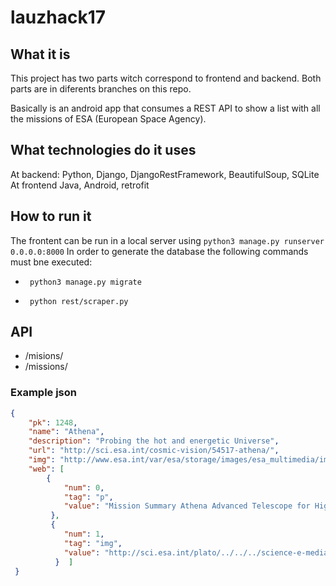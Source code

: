 # lauzhack17

## What it is
This project has two parts witch correspond to frontend and backend. Both parts are in diferents branches on this repo.

Basically is an android app that consumes a REST API to show a list with all the missions of ESA (European Space Agency).


## What technologies do it uses
At backend: Python, Django, DjangoRestFramework, BeautifulSoup, SQLite
At frontend Java, Android, retrofit

## How to run it
The frontent can be run in a local server using ```python3 manage.py runserver 0.0.0.0:8000```
In order to generate the database the following commands must bne executed:

- ``` python3 manage.py migrate```

- ``` python rest/scraper.py```

## API

- /misions/
- /missions/<pk>

### Example json
```json
{
    "pk": 1248,
    "name": "Athena",
    "description": "Probing the hot and energetic Universe",
    "url": "http://sci.esa.int/cosmic-vision/54517-athena/",
    "img": "http://www.esa.int/var/esa/storage/images/esa_multimedia/images/2013/11/artist_s_impression_of_an_active_galaxy/13427405-1-eng-GB/Artist_s_impression_of_an_active_galaxy_mission.jpg",
    "web": [
        {
            "num": 0,
            "tag": "p",
            "value": "Mission Summary Athena Advanced Telescope for High-E..."
         },
         {
            "num": 1,
            "tag": "img",
            "value": "http://sci.esa.int/plato/../../../science-e-media/img/6b/59243_merging_black_holes_170.jpg"
          }  ]
 }
